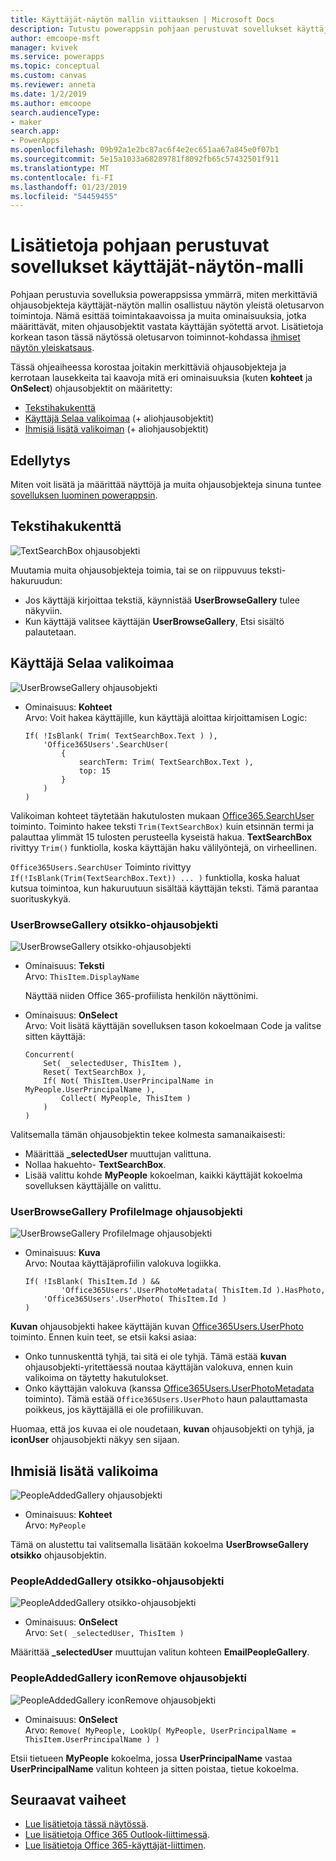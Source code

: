 ```yaml
---
title: Käyttäjät-näytön mallin viittauksen | Microsoft Docs
description: Tutustu powerappsin pohjaan perustuvat sovellukset käyttäjät-näytön malli toimintaan tiedot
author: emcoope-msft
manager: kvivek
ms.service: powerapps
ms.topic: conceptual
ms.custom: canvas
ms.reviewer: anneta
ms.date: 1/2/2019
ms.author: emcoope
search.audienceType:
- maker
search.app:
- PowerApps
ms.openlocfilehash: 09b92a1e2bc87ac6f4e2ec651aa67a845e0f07b1
ms.sourcegitcommit: 5e15a1033a68289781f8092fb65c57432501f911
ms.translationtype: MT
ms.contentlocale: fi-FI
ms.lasthandoff: 01/23/2019
ms.locfileid: "54459455"
---
```

# <a name="reference-information-about-the-people-screen-template-for-canvas-apps"></a>Lisätietoja pohjaan perustuvat sovellukset käyttäjät-näytön-malli

Pohjaan perustuvia sovelluksia powerappsissa ymmärrä, miten merkittäviä ohjausobjekteja käyttäjät-näytön mallin osallistuu näytön yleistä oletusarvon toimintoja. Nämä esittää toimintakaavoissa ja muita ominaisuuksia, jotka määrittävät, miten ohjausobjektit vastata käyttäjän syötettä arvot. Lisätietoja korkean tason tässä näytössä oletusarvon toiminnot-kohdassa [ihmiset näytön yleiskatsaus](people-screen-overview.md).

Tässä ohjeaiheessa korostaa joitakin merkittäviä ohjausobjekteja ja kerrotaan lausekkeita tai kaavoja mitä eri ominaisuuksia (kuten **kohteet** ja **OnSelect**) ohjausobjektit on määritetty:

* [Tekstihakukenttä](#text-search-box)
* [Käyttäjä Selaa valikoimaa](#user-browse-gallery) (+ aliohjausobjektit)
* [Ihmisiä lisätä valikoiman](#people-added-gallery) (+ aliohjausobjektit)

## <a name="prerequisite"></a>Edellytys

Miten voit lisätä ja määrittää näyttöjä ja muita ohjausobjekteja sinuna tuntee [sovelluksen luominen powerappsin](../data-platform-create-app-scratch.md).

## <a name="text-search-box"></a>Tekstihakukenttä

![TextSearchBox ohjausobjekti](media/people-screen/people-search-box.png)

Muutamia muita ohjausobjekteja toimia, tai se on riippuvuus teksti-hakuruudun:

* Jos käyttäjä kirjoittaa tekstiä, käynnistää **UserBrowseGallery** tulee näkyviin.
* Kun käyttäjä valitsee käyttäjän **UserBrowseGallery**, Etsi sisältö palautetaan.

## <a name="user-browse-gallery"></a>Käyttäjä Selaa valikoimaa

![UserBrowseGallery ohjausobjekti](media/people-screen/people-browse-gall.png)

* Ominaisuus: **Kohteet**<br>
    Arvo: Voit hakea käyttäjille, kun käyttäjä aloittaa kirjoittamisen Logic:
    
    ```powerapps-dot
    If( !IsBlank( Trim( TextSearchBox.Text ) ), 
        'Office365Users'.SearchUser(
            {
                searchTerm: Trim( TextSearchBox.Text ), 
                top: 15
            }
        )
    )
    ```
    
Valikoiman kohteet täytetään hakutulosten mukaan [Office365.SearchUser](https://docs.microsoft.com/connectors/office365users/#searchuser) toiminto. Toiminto hakee teksti `Trim(TextSearchBox)` kuin etsinnän termi ja palauttaa ylimmät 15 tulosten perusteella kyseistä hakua. **TextSearchBox** rivittyy `Trim()` funktiolla, koska käyttäjän haku välilyöntejä, on virheellinen.

`Office365Users.SearchUser` Toiminto rivittyy `If(!IsBlank(Trim(TextSearchBox.Text)) ... )` funktiolla, koska haluat kutsua toimintoa, kun hakuruutuun sisältää käyttäjän teksti. Tämä parantaa suorituskykyä.

### <a name="userbrowsegallery-title-control"></a>UserBrowseGallery otsikko-ohjausobjekti

![UserBrowseGallery otsikko-ohjausobjekti](media/people-screen/people-browse-gall-title.png)

* Ominaisuus: **Teksti**<br>Arvo: `ThisItem.DisplayName`

  Näyttää niiden Office 365-profiilista henkilön näyttönimi.

* Ominaisuus: **OnSelect**<br>
    Arvo: Voit lisätä käyttäjän sovelluksen tason kokoelmaan Code ja valitse sitten käyttäjä:

    ```powerapps-dot
    Concurrent(
        Set( _selectedUser, ThisItem ),
        Reset( TextSearchBox ),
        If( Not( ThisItem.UserPrincipalName in MyPeople.UserPrincipalName ), 
            Collect( MyPeople, ThisItem )
        )
    )
    ```
Valitsemalla tämän ohjausobjektin tekee kolmesta samanaikaisesti:

   * Määrittää  **\_selectedUser** muuttujan valittuna.
   * Nollaa hakuehto- **TextSearchBox**.
   * Lisää valittu kohde **MyPeople** kokoelman, kaikki käyttäjät kokoelma sovelluksen käyttäjälle on valittu.

### <a name="userbrowsegallery-profileimage-control"></a>UserBrowseGallery ProfileImage ohjausobjekti

![UserBrowseGallery ProfileImage ohjausobjekti](media/people-screen/people-browse-gall-image.png)

* Ominaisuus: **Kuva**<br>
    Arvo: Noutaa käyttäjäprofiilin valokuva logiikka.

    ```powerapps-dot
    If( !IsBlank( ThisItem.Id ) && 
            'Office365Users'.UserPhotoMetadata( ThisItem.Id ).HasPhoto,
        'Office365Users'.UserPhoto( ThisItem.Id )
    )
    ```

**Kuvan** ohjausobjekti hakee käyttäjän kuvan [Office365Users.UserPhoto](https://docs.microsoft.com/connectors/office365users/#get-user-photo--v1-) toiminto. Ennen kuin teet, se etsii kaksi asiaa:
  
   * Onko tunnuskenttä tyhjä, tai sitä ei ole tyhjä. Tämä estää **kuvan** ohjausobjekti-yritettäessä noutaa käyttäjän valokuva, ennen kuin valikoima on täytetty hakutulokset.
   * Onko käyttäjän valokuva (kanssa [Office365Users.UserPhotoMetadata](https://docs.microsoft.com/connectors/office365users/#get-user-photo-metadata) toiminto). Tämä estää `Office365Users.UserPhoto` haun palauttamasta poikkeus, jos käyttäjällä ei ole profiilikuvan.

Huomaa, että jos kuvaa ei ole noudetaan, **kuvan** ohjausobjekti on tyhjä, ja **iconUser** ohjausobjekti näkyy sen sijaan.

## <a name="people-added-gallery"></a>Ihmisiä lisätä valikoima

![PeopleAddedGallery ohjausobjekti](media/people-screen/people-people-gall.png)

* Ominaisuus: **Kohteet**<br>
    Arvo: `MyPeople`

Tämä on alustettu tai valitsemalla lisätään kokoelma **UserBrowseGallery otsikko** ohjausobjektin.

### <a name="peopleaddedgallery-title-control"></a>PeopleAddedGallery otsikko-ohjausobjekti

![PeopleAddedGallery otsikko-ohjausobjekti](media/people-screen/people-people-gall-title.png)

* Ominaisuus: **OnSelect**<br>
    Arvo: `Set( _selectedUser, ThisItem )`

Määrittää **_selectedUser** muuttujan valitun kohteen **EmailPeopleGallery**.

### <a name="peopleaddedgallery-iconremove-control"></a>PeopleAddedGallery iconRemove ohjausobjekti

![PeopleAddedGallery iconRemove ohjausobjekti](media/people-screen/people-people-gall-delete.png)

* Ominaisuus: **OnSelect**<br>
    Arvo: `Remove( MyPeople, LookUp( MyPeople, UserPrincipalName = ThisItem.UserPrincipalName ) )`

Etsii tietueen **MyPeople** kokoelma, jossa **UserPrincipalName** vastaa **UserPrincipalName** valitun kohteen ja sitten poistaa, tietue kokoelma.

## <a name="next-steps"></a>Seuraavat vaiheet

* [Lue lisätietoja tässä näytössä](./people-screen-overview.md).
* [Lue lisätietoja Office 365 Outlook-liittimessä](../connections/connection-office365-outlook.md).
* [Lue lisätietoja Office 365-käyttäjät-liittimen](../connections/connection-office365-users.md).

